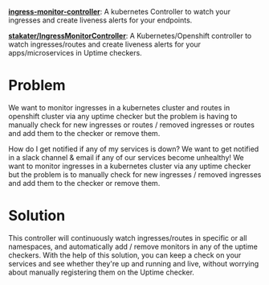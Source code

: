 


**[ingress-monitor-controller](https://stakater.com/projects/imc.html)**: 
A kubernetes Controller to watch your ingresses and create liveness alerts for your endpoints.

**[stakater/IngressMonitorController](https://github.com/stakater/IngressMonitorController)**: 
A Kubernetes/Openshift controller to watch ingresses/routes and create liveness alerts for your apps/microservices in Uptime checkers.

# Problem
We want to monitor ingresses in a kubernetes cluster and routes in openshift cluster via any uptime checker 
but the problem is having to manually check for new ingresses or routes / removed ingresses or routes and add them to the checker or remove them.

How do I get notified if any of my services is down?
We want to get notified in a slack channel & email if any of our services become unhealthy!
We want to monitor ingresses in a kubernetes cluster via any uptime checker but the problem is to manually check for new ingresses / removed ingresses and add them to the checker or remove them.

# Solution
This controller will continuously watch ingresses/routes in specific or all namespaces, and automatically add / remove monitors in any of the uptime checkers. 
With the help of this solution, you can keep a check on your services and see whether they're up and running and live, without worrying about manually registering them on the Uptime checker.
